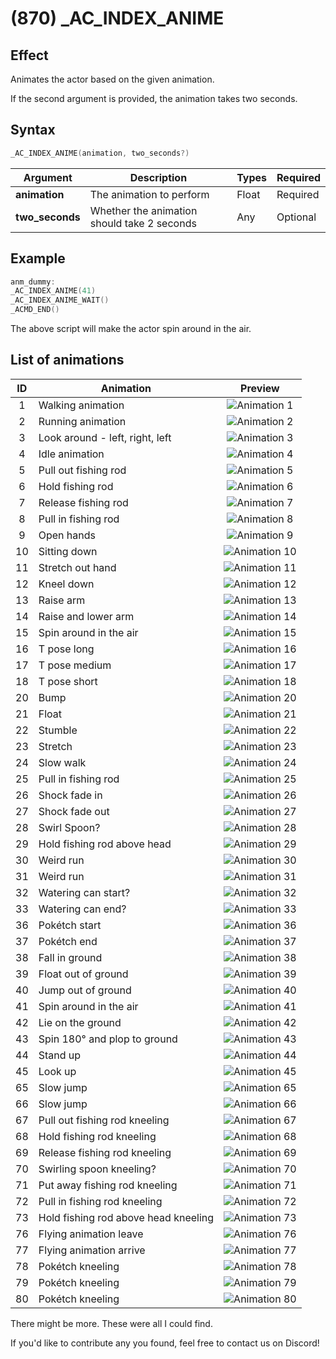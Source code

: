 # (870) _AC_INDEX_ANIME

## Effect

Animates the actor based on the given animation.

If the second argument is provided, the animation takes two seconds.

## Syntax

```c
_AC_INDEX_ANIME(animation, two_seconds?)
```

| Argument | Description | Types | Required |
| - | - | - | - |
| **animation** | The animation to perform | Float | Required |
| **two_seconds** | Whether the animation should take 2 seconds | Any | Optional |

## Example

```c
anm_dummy:
_AC_INDEX_ANIME(41)
_AC_INDEX_ANIME_WAIT()
_ACMD_END()
```

The above script will make the actor spin around in the air.

## List of animations

| ID | Animation | Preview |
| :-: | - | :-: |
| 1 | Walking animation | ![Animation 1](../../../static/img/ac-index-anime-animations/1.gif) |
| 2 | Running animation | ![Animation 2](../../../static/img/ac-index-anime-animations/2.gif) |
| 3 | Look around - left, right, left | ![Animation 3](../../../static/img/ac-index-anime-animations/3.gif) |
| 4 | Idle animation | ![Animation 4](../../../static/img/ac-index-anime-animations/4.gif) |
| 5 | Pull out fishing rod | ![Animation 5](../../../static/img/ac-index-anime-animations/5.gif) |
| 6 | Hold fishing rod | ![Animation 6](../../../static/img/ac-index-anime-animations/6.gif) |
| 7 | Release fishing rod | ![Animation 7](../../../static/img/ac-index-anime-animations/7.gif) |
| 8 | Pull in fishing rod | ![Animation 8](../../../static/img/ac-index-anime-animations/8.gif) |
| 9 | Open hands | ![Animation 9](../../../static/img/ac-index-anime-animations/9.gif) |
| 10 | Sitting down | ![Animation 10](../../../static/img/ac-index-anime-animations/10.gif) |
| 11 | Stretch out hand | ![Animation 11](../../../static/img/ac-index-anime-animations/11.gif) |
| 12 | Kneel down | ![Animation 12](../../../static/img/ac-index-anime-animations/12.gif) |
| 13 | Raise arm | ![Animation 13](../../../static/img/ac-index-anime-animations/13.gif) |
| 14 | Raise and lower arm | ![Animation 14](../../../static/img/ac-index-anime-animations/14.gif) |
| 15 | Spin around in the air | ![Animation 15](../../../static/img/ac-index-anime-animations/15.gif) |
| 16 | T pose long | ![Animation 16](../../../static/img/ac-index-anime-animations/16.gif) |
| 17 | T pose medium | ![Animation 17](../../../static/img/ac-index-anime-animations/17.gif) |
| 18 | T pose short | ![Animation 18](../../../static/img/ac-index-anime-animations/18.gif) |
| 20 | Bump | ![Animation 20](../../../static/img/ac-index-anime-animations/20.gif) |
| 21 | Float | ![Animation 21](../../../static/img/ac-index-anime-animations/21.gif) |
| 22 | Stumble | ![Animation 22](../../../static/img/ac-index-anime-animations/22.gif) |
| 23 | Stretch | ![Animation 23](../../../static/img/ac-index-anime-animations/23.gif) |
| 24 | Slow walk | ![Animation 24](../../../static/img/ac-index-anime-animations/24.gif) |
| 25 | Pull in fishing rod | ![Animation 25](../../../static/img/ac-index-anime-animations/25.gif) |
| 26 | Shock fade in | ![Animation 26](../../../static/img/ac-index-anime-animations/26.gif) |
| 27 | Shock fade out | ![Animation 27](../../../static/img/ac-index-anime-animations/27.gif) |
| 28 | Swirl Spoon? | ![Animation 28](../../../static/img/ac-index-anime-animations/28.gif) |
| 29 | Hold fishing rod above head | ![Animation 29](../../../static/img/ac-index-anime-animations/29.gif) |
| 30 | Weird run | ![Animation 30](../../../static/img/ac-index-anime-animations/30.gif) |
| 31 | Weird run | ![Animation 31](../../../static/img/ac-index-anime-animations/31.gif) |
| 32 | Watering can start? | ![Animation 32](../../../static/img/ac-index-anime-animations/32.gif) |
| 33 | Watering can end? | ![Animation 33](../../../static/img/ac-index-anime-animations/33.gif) |
| 36 | Pok&eacute;tch start | ![Animation 36](../../../static/img/ac-index-anime-animations/36.gif) |
| 37 | Pok&eacute;tch end | ![Animation 37](../../../static/img/ac-index-anime-animations/37.gif) |
| 38 | Fall in ground | ![Animation 38](../../../static/img/ac-index-anime-animations/38.gif) |
| 39 | Float out of ground | ![Animation 39](../../../static/img/ac-index-anime-animations/39.gif) |
| 40 | Jump out of ground | ![Animation 40](../../../static/img/ac-index-anime-animations/40.gif) |
| 41 | Spin around in the air | ![Animation 41](../../../static/img/ac-index-anime-animations/41.gif) |
| 42 | Lie on the ground | ![Animation 42](../../../static/img/ac-index-anime-animations/42.gif) |
| 43 | Spin 180° and plop to ground | ![Animation 43](../../../static/img/ac-index-anime-animations/43.gif) |
| 44 | Stand up | ![Animation 44](../../../static/img/ac-index-anime-animations/44.gif) |
| 45 | Look up | ![Animation 45](../../../static/img/ac-index-anime-animations/45.gif) |
| 65 | Slow jump | ![Animation 65](../../../static/img/ac-index-anime-animations/65.gif) |
| 66 | Slow jump | ![Animation 66](../../../static/img/ac-index-anime-animations/66.gif) |
| 67 | Pull out fishing rod kneeling | ![Animation 67](../../../static/img/ac-index-anime-animations/67.gif) |
| 68 | Hold fishing rod kneeling | ![Animation 68](../../../static/img/ac-index-anime-animations/68.gif) |
| 69 | Release fishing rod kneeling | ![Animation 69](../../../static/img/ac-index-anime-animations/69.gif) |
| 70 | Swirling spoon kneeling? | ![Animation 70](../../../static/img/ac-index-anime-animations/70.gif) |
| 71 | Put away fishing rod kneeling | ![Animation 71](../../../static/img/ac-index-anime-animations/71.gif) |
| 72 | Pull in fishing rod kneeling | ![Animation 72](../../../static/img/ac-index-anime-animations/72.gif) |
| 73 | Hold fishing rod above head kneeling | ![Animation 73](../../../static/img/ac-index-anime-animations/73.gif) |
| 76 | Flying animation leave | ![Animation 76](../../../static/img/ac-index-anime-animations/76.gif) |
| 77 | Flying animation arrive | ![Animation 77](../../../static/img/ac-index-anime-animations/77.gif) |
| 78 | Pok&eacute;tch kneeling | ![Animation 78](../../../static/img/ac-index-anime-animations/78.gif) |
| 79 | Pok&eacute;tch kneeling | ![Animation 79](../../../static/img/ac-index-anime-animations/79.gif) |
| 80 | Pok&eacute;tch kneeling | ![Animation 80](../../../static/img/ac-index-anime-animations/80.gif) |

There might be more. These were all I could find.

If you'd like to contribute any you found, feel free to contact us on Discord!